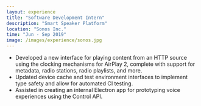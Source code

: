 ```yaml
---
layout: experience
title: "Software Development Intern"
description: "Smart Speaker Platform"
location: "Sonos Inc."
time: "Jun - Sep 2019"
image: /images/experience/sonos.jpg
---
```


* Developed a new interface for playing content from an HTTP source using the clocking mechanisms for AirPlay 2, complete with support for metadata, radio stations, radio playlists, and more.
* Updated device cache and test environment interfaces to implement type safety and allow for automated CI testing.
* Assisted in creating an internal Electron app for prototyping voice experiences using the Control API.